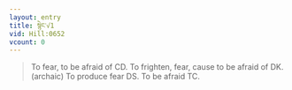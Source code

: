 ```yaml
---
layout: entry
title: སྙེང་√1
vid: Hill:0652
vcount: 0
---
```

> To fear, to be afraid of CD\. To frighten, fear, cause to be afraid of DK\. (archaic) To produce fear DS\. To be afraid TC\.


